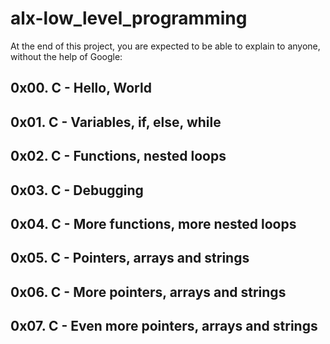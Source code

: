 # alx-low_level_programming
At the end of this project, you are expected to be able to explain to anyone, without the help of Google:
## 0x00. C - Hello, World 
## 0x01. C - Variables, if, else, while
## 0x02. C - Functions, nested loops 
## 0x03. C - Debugging 
## 0x04. C - More functions, more nested loops 
## 0x05. C - Pointers, arrays and strings 
## 0x06. C - More pointers, arrays and strings
## 0x07. C - Even more pointers, arrays and strings

